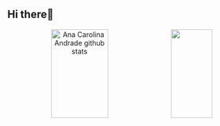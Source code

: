 ## Hi there👋

<div align="center">  
  <img width="48%" height="180px" src="https://github-readme-stats.vercel.app/api?username=EricMariano&show_icons=true&count_private=true&hide_border=true&title_color=8c67db&icon_color=8c67db&text_color=fff&bg_color=282c3d" alt="Ana Carolina Andrade github stats" /> 
  <img width="41%" height="180px" src="https://github-readme-stats.vercel.app/api/top-langs/?username=EricMariano&layout=compact&hide_border=true&title_color=8c67db&text_color=FFFFFF&bg_color=282c3d" />
</div>


<!--
**anacarolinadr/anacarolinadr** is a ✨ _special_ ✨ repository because its `README.md` (this file) appears on your GitHub profile.

Here are some ideas to get you started:

- 🔭 I’m currently working on ...
- 🌱 I’m currently learning ...
- 👯 I’m looking to collaborate on ...
- 🤔 I’m looking for help with ...
- 💬 Ask me about ...
- 📫 How to reach me: ...
- 😄 Pronouns: ...
- ⚡ Fun fact: ...
-->
